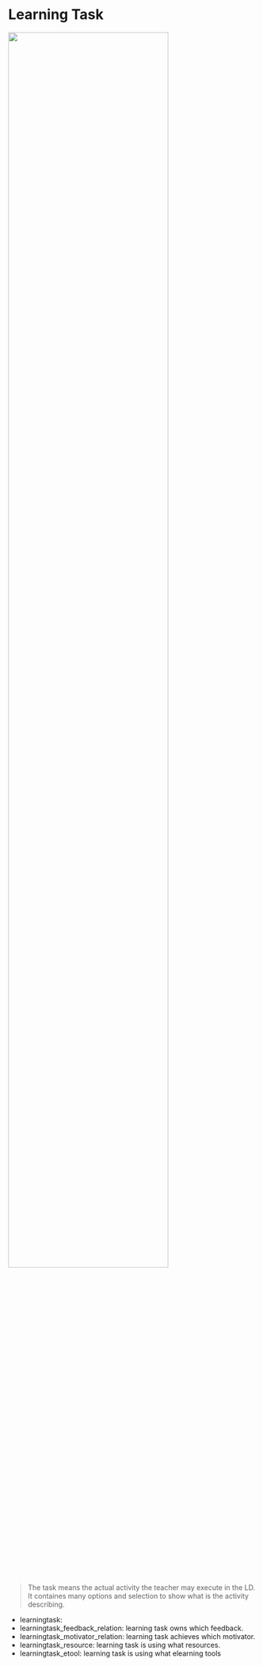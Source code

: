 # Learning Task

<a href = "./image/task_1.png" >
    <img width="180px" style="width: 80%" bor src="./image/task_1.png">
</a>

> The task means the actual activity the teacher may execute in the LD. It containes many options and selection to show what is the activity describing.

* learningtask:
* learningtask_feedback_relation: learning task owns which feedback.
* learningtask_motivator_relation: learning task achieves which motivator.
* learningtask_resource: learning task is using what resources.
* learningtask_etool: learning task is using what elearning tools
